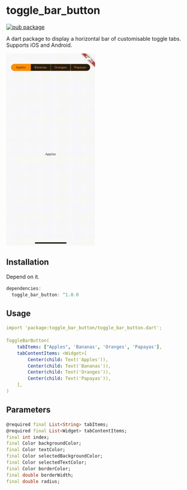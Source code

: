 # toggle_bar_button

[![pub package](https://img.shields.io/pub/v/toggle_bar.svg)](https://pub.dartlang.org/packages/toggle_bar_button)

A dart package to display a horizontal bar of customisable toggle tabs. Supports iOS and Android.

<img src="https://raw.githubusercontent.com/nhatlang19/toggle_bar_button/master/demo.gif" height="512">

## Installation
Depend on it.
``` dart
dependencies:
  toggle_bar_button: ^1.0.0
```

## Usage
``` yaml
import 'package:toggle_bar_button/toggle_bar_button.dart';

ToggleBarButton(
    tabItems: ["Apples", 'Bananas', 'Oranges', 'Papayas'],
    tabContentItems: <Widget>[
        Center(child: Text('Apples')),
        Center(child: Text('Bananas')),
        Center(child: Text('Oranges')),
        Center(child: Text('Papayas')),
    ],
)
```

## Parameters
```dart 
@required final List<String> tabItems;
@required final List<Widget> tabContentItems;
final int index;
final Color backgroundColor;
final Color textColor;
final Color selectedBackgroundColor;
final Color selectedTextColor;
final Color borderColor;
final double borderWidth;
final double radius;